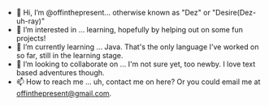 - 👋 Hi, I’m @offinthepresent... otherwise known as "Dez" or "Desire(Dez-uh-ray)"
- 👀 I’m interested in ... learning, hopefully by helping out on some fun projects!
- 🌱 I’m currently learning ... Java. That's the only language I've worked on so far, still in the learning stage.
- 💞️ I’m looking to collaborate on ... I'm not sure yet, too newby. I love text based adventures though.
- 📫 How to reach me ... uh, contact me on here? Or you could email me at offinthepresent@gmail.com.

<!---
offinthepresent/offinthepresent is a ✨ special ✨ repository because its `README.md` (this file) appears on your GitHub profile.
You can click the Preview link to take a look at your changes.
--->
